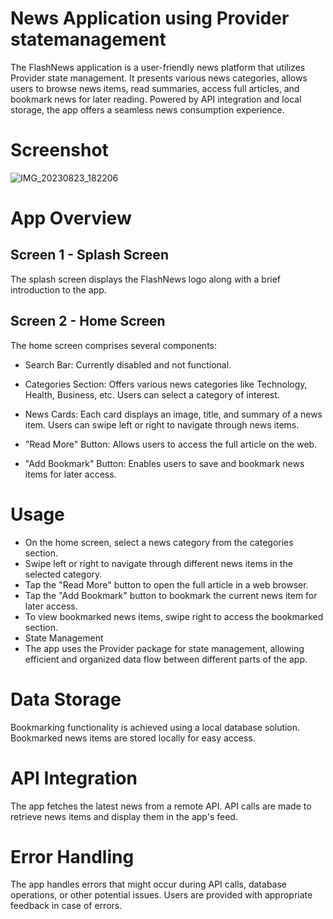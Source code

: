 # News Application using Provider statemanagement
The FlashNews application is a user-friendly news platform that utilizes Provider state management. It presents various news categories, allows users to browse news items, read summaries, access full articles, and bookmark news for later reading. Powered by API integration and local storage, the app offers a seamless news consumption experience.

# Screenshot
![IMG_20230823_182206](https://github.com/rishabhbajpai2000/newsApplication/assets/64163517/fb197331-7acd-46fe-b67d-81a217c7cdb6)

# App Overview
## Screen 1 - Splash Screen
The splash screen displays the FlashNews logo along with a brief introduction to the app.

## Screen 2 - Home Screen
The home screen comprises several components:

- Search Bar: Currently disabled and not functional.

- Categories Section: Offers various news categories like Technology, Health, Business, etc. Users can select a category of interest.

- News Cards: Each card displays an image, title, and summary of a news item. Users can swipe left or right to navigate through news items.

- "Read More" Button: Allows users to access the full article on the web.

- "Add Bookmark" Button: Enables users to save and bookmark news items for later access.

# Usage
- On the home screen, select a news category from the categories section.
- Swipe left or right to navigate through different news items in the selected category.
- Tap the "Read More" button to open the full article in a web browser.
- Tap the "Add Bookmark" button to bookmark the current news item for later access.
- To view bookmarked news items, swipe right to access the bookmarked section.
- State Management
- The app uses the Provider package for state management, allowing efficient and organized data flow between different parts of the app.

# Data Storage
Bookmarking functionality is achieved using a local database solution. Bookmarked news items are stored locally for easy access.

# API Integration
The app fetches the latest news from a remote API. API calls are made to retrieve news items and display them in the app's feed.

# Error Handling
The app handles errors that might occur during API calls, database operations, or other potential issues. Users are provided with appropriate feedback in case of errors.
